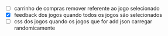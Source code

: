 - [ ] carrinho de compras remover referente ao jogo selecionado
- [x] feedback dos jogos quando todos os jogos são selecionados
- [ ] css dos jogos quando os jogos que for add json carregar randomicamente
